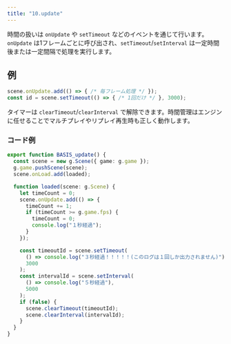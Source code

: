 ```yaml
---
title: "10.update"
---
```


時間の扱いは `onUpdate` や `setTimeout` などのイベントを通じて行います。`onUpdate` は1フレームごとに呼び出され、`setTimeout`/`setInterval` は一定時間後または一定間隔で処理を実行します。

## 例

```ts
scene.onUpdate.add(() => { /* 毎フレーム処理 */ });
const id = scene.setTimeout(() => { /* 1回だけ */ }, 3000);
```

タイマーは `clearTimeout`/`clearInterval` で解除できます。時間管理はエンジンに任せることでマルチプレイやリプレイ再生時も正しく動作します。

### コード例

```ts
export function BASIS_update() {
  const scene = new g.Scene({ game: g.game });
  g.game.pushScene(scene);
  scene.onLoad.add(loaded);

  function loaded(scene: g.Scene) {
    let timeCount = 0;
    scene.onUpdate.add(() => {
      timeCount += 1;
      if (timeCount >= g.game.fps) {
        timeCount = 0;
        console.log("１秒経過");
      }
    });

    const timeoutId = scene.setTimeout(
      () => console.log("３秒経過！！！！！(このログは１回しか出力されません)"),
      3000
    );
    const intervalId = scene.setInterval(
      () => console.log("５秒経過"),
      5000
    );
    if (false) {
      scene.clearTimeout(timeoutId);
      scene.clearInterval(intervalId);
    }
  }
}
```
